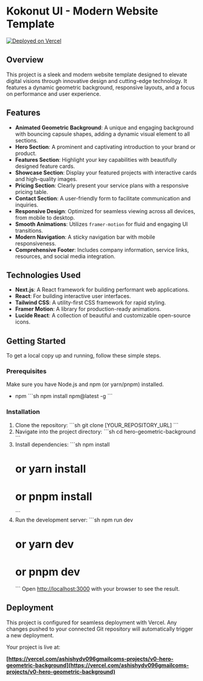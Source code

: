 # Kokonut UI - Modern Website Template

[![Deployed on Vercel](https://img.shields.io/badge/Deployed%20on-Vercel-black?style=for-the-badge&logo=vercel)](https://vercel.com/ashishydv096gmailcoms-projects/v0-hero-geometric-background)

## Overview

This project is a sleek and modern website template designed to elevate digital visions through innovative design and cutting-edge technology. It features a dynamic geometric background, responsive layouts, and a focus on performance and user experience.

## Features

*   **Animated Geometric Background**: A unique and engaging background with bouncing capsule shapes, adding a dynamic visual element to all sections.
*   **Hero Section**: A prominent and captivating introduction to your brand or product.
*   **Features Section**: Highlight your key capabilities with beautifully designed feature cards.
*   **Showcase Section**: Display your featured projects with interactive cards and high-quality images.
*   **Pricing Section**: Clearly present your service plans with a responsive pricing table.
*   **Contact Section**: A user-friendly form to facilitate communication and inquiries.
*   **Responsive Design**: Optimized for seamless viewing across all devices, from mobile to desktop.
*   **Smooth Animations**: Utilizes `framer-motion` for fluid and engaging UI transitions.
*   **Modern Navigation**: A sticky navigation bar with mobile responsiveness.
*   **Comprehensive Footer**: Includes company information, service links, resources, and social media integration.

## Technologies Used

*   **Next.js**: A React framework for building performant web applications.
*   **React**: For building interactive user interfaces.
*   **Tailwind CSS**: A utility-first CSS framework for rapid styling.
*   **Framer Motion**: A library for production-ready animations.
*   **Lucide React**: A collection of beautiful and customizable open-source icons.

## Getting Started

To get a local copy up and running, follow these simple steps.

### Prerequisites

Make sure you have Node.js and npm (or yarn/pnpm) installed.

*   npm
    \`\`\`sh
    npm install npm@latest -g
    \`\`\`

### Installation

1.  Clone the repository:
    \`\`\`sh
    git clone [YOUR_REPOSITORY_URL]
    \`\`\`
2.  Navigate into the project directory:
    \`\`\`sh
    cd hero-geometric-background
    \`\`\`
3.  Install dependencies:
    \`\`\`sh
    npm install
    # or yarn install
    # or pnpm install
    \`\`\`
4.  Run the development server:
    \`\`\`sh
    npm run dev
    # or yarn dev
    # or pnpm dev
    \`\`\`
    Open [http://localhost:3000](http://localhost:3000) with your browser to see the result.

## Deployment

This project is configured for seamless deployment with Vercel. Any changes pushed to your connected Git repository will automatically trigger a new deployment.

Your project is live at:

**[https://vercel.com/ashishydv096gmailcoms-projects/v0-hero-geometric-background](https://vercel.com/ashishydv096gmailcoms-projects/v0-hero-geometric-background)**
